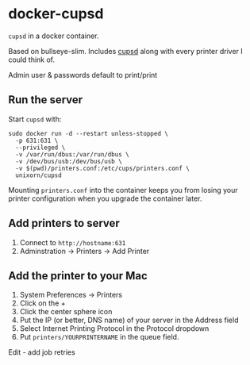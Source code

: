 # docker-cupsd

`cupsd` in a docker container.

Based on bullseye-slim. Includes [cupsd](https://cups.org) along with every printer driver I could think of.

Admin user & passwords default to print/print

## Run the server

Start `cupsd` with:

```
sudo docker run -d --restart unless-stopped \
  -p 631:631 \
  --privileged \
  -v /var/run/dbus:/var/run/dbus \
  -v /dev/bus/usb:/dev/bus/usb \
  -v $(pwd)/printers.conf:/etc/cups/printers.conf \
  unixorn/cupsd
```

Mounting `printers.conf` into the container keeps you from losing your printer configuration when you upgrade the container later.

## Add printers to server

1. Connect to `http://hostname:631`
2. Adminstration -> Printers -> Add Printer

## Add the printer to your Mac

1. System Preferences -> Printers
2. Click on the +
3. Click the center sphere icon
4. Put the IP (or better, DNS name) of your server in the Address field
5. Select Internet Printing Protocol in the Protocol dropdown
6. Put `printers/YOURPRINTERNAME` in the queue field.

Edit - add job retries